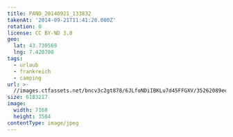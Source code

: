 ```yaml
---
title: PANO_20140921_133832
takenAt: '2014-09-21T11:41:20.000Z'
rotation: 0
license: CC BY-ND 3.0
geo:
  lat: 43.730569
  lng: 7.420708
tags:
  - urlaub
  - frankreich
  - camping
url: >-
  //images.ctfassets.net/bncv3c2gt878/6JLfoNDiIBKLu7d45FFGXV/35262089ee1a01c9d3af28c8d0ef04d1/pano_20140921_133832_27697181973_o
size: 6183217
image:
  width: 7168
  height: 3584
contentType: image/jpeg
---
```


